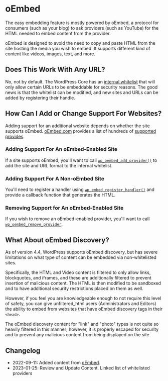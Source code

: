 # oEmbed

The easy embedding feature is mostly powered by oEmbed, a protocol for consumers (such as your blog) to ask providers (such as YouTube) for the HTML needed to embed content from the provider.

oEmbed is designed to avoid the need to copy and paste HTML from the site hosting the media you wish to embed. It supports different kind of content like videos, images, text, and more.

## Does This Work With Any URL?

No, not by default. The WordPress Core has an [internal whitelist](https://developer.wordpress.org/reference/hooks/oembed_providers/) that will only allow certain URLs to be embeddable for security reasons. The good news is that the whitelist can be modified, and new sites and URLs can be added by registering their handle. 

## How Can I Add or Change Support For Websites?

Adding support for an additional website depends on whether the site supports oEmbed. [oEmbed.com](https://oembed.com/) provides a list of hundreds of [supported provides](https://oembed.com/providers.json).

### Adding Support For An oEmbed-Enabled Site

If a site supports oEmbed, you'll want to call [`wp_oembed_add_provider()`](https://developer.wordpress.org/reference/functions/wp_oembed_add_provider/) to add the site and URL format to the internal whitelist.

### Adding Support For A Non-oEmbed Site

You'll need to register a handler using [`wp_embed_register_handler()`](https://developer.wordpress.org/reference/functions/wp_embed_register_handler/) and provide a callback function that generates the HTML.

### Removing Support for An oEmbed-Enabled Site

If you wish to remove an oEmbed-enabled provider, you'll want to call [`wp_oembed_remove_provider`](https://developer.wordpress.org/reference/functions/wp_oembed_remove_provider/).

## What About oEmbed Discovery?

As of version 4.4, WordPress supports oEmbed discovery, but has severe limitations on what type of content can be embedded via non-whitelisted sites.

Specifically, the HTML and Video content is filtered to only allow links, blockquotes, and iframes, and these are additionally filtered to prevent insertion of malicious content. The HTML is then modified to be sandboxed and to have additional security restrictions placed on them as well.

However, if you feel you are knowledgeable enough to not require this level of safety, you can give unfiltered_html users (Administrators and Editors) the ability to embed from websites that have oEmbed discovery tags in their `<head>`.

The oEmbed discovery content for "link" and "photo" types is not quite so heavily filtered in this manner; however, it is properly escaped for security and to prevent any malicious content from being displayed on the site

## Changelog

- 2022-09-11: Added content from [oEmbed](https://docs.google.com/document/d/1ni59ohlSHeCH_BwRtxUXzGY1LLWqFiaaGQFcCjh_2rQ/).
- 2023-01-25: Review and Update Content. Linked list of whitelisted providers 
